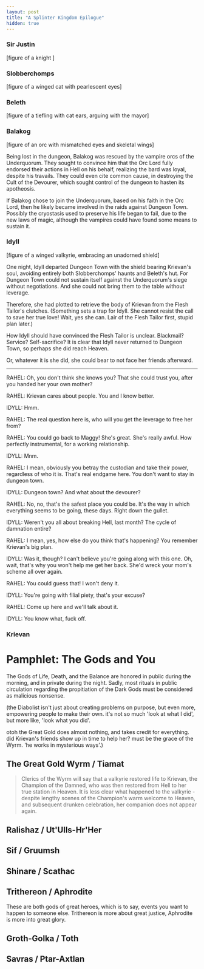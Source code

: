 ```yaml
---
layout: post
title: "A Splinter Kingdom Epilogue"
hidden: true
---
```




### Sir Justin

[figure of a knight ]

### Slobberchomps

[figure of a winged cat with pearlescent eyes]

### Beleth

[figure of a tiefling with cat ears, arguing with the mayor]

### Balakog

[figure of an orc with mismatched eyes and skeletal wings]

Being lost in the dungeon, Balakog was rescued by the vampire orcs of the Underquorum. They sought to convince him that the Orc Lord fully endorsed their actions in Hell on his behalf, realizing the bard was loyal, despite his travails. They could even cite common cause, in destroying the Cult of the Devourer, which sought control of the dungeon to hasten its apotheosis.

If Balakog chose to join the Underquorum, based on his faith in the Orc Lord, then he likely became involved in the raids against Dungeon Town. Possibly the cryostasis used to preserve his life began to fail, due to the new laws of magic, although the vampires could have found some means to sustain it.

### Idyll

[figure of a winged valkyrie, embracing an unadorned shield]

One night, Idyll departed Dungeon Town with the shield bearing Krievan's soul, avoiding entirely both Slobberchomps' haunts and Beleth's hut. For Dungeon Town could not sustain itself against the Underquorum's siege without negotiations. And she could not bring them to the table without leverage.

Therefore, she had plotted to retrieve the body of Krievan from the Flesh Tailor's clutches. (Something sets a trap for Idyll. She cannot resist the call to save her true love! Wait, yes she can. Lair of the Flesh Tailor first, stupid plan later.)

How Idyll should have convinced the Flesh Tailor is unclear. Blackmail? Service? Self-sacrifice? It is clear that Idyll never returned to Dungeon Town, so perhaps she did reach Heaven.

Or, whatever it is she did, she could bear to not face her friends afterward.

---

RAHEL: Oh, you don't think she knows you? That she could trust you, after you handed her your own mother?

RAHEL: Krievan cares about people. You and I know better.

IDYLL: Hmm.

RAHEL: The real question here is, who will you get the leverage to free her from?

RAHEL: You could go back to Maggy! She's great. She's really awful. How perfectly instrumental, for a working relationship.

IDYLL: Mnm.

RAHEL: I mean, obviously you betray the custodian and take their power, regardless of who it is. That's real endgame here. You don't want to stay in dungeon town.

IDYLL: Dungeon town? And what about the devourer?

RAHEL: No, no, that's the safest place you could be. It's the way in which everything seems to be going, these days. Right down the gullet.

IDYLL: Weren't you all about breaking Hell, last month? The cycle of damnation entire?

RAHEL: I mean, yes, how else do you think that's happening? You remember Krievan's big plan.

IDYLL: Was it, though? I can't believe you're going along with this one. Oh, wait, that's why you won't help me get her back. She'd wreck your mom's scheme all over again.

RAHEL: You could guess that! I won't deny it.

IDYLL: You're going with filial piety, that's your excuse?

RAHEL: Come up here and we'll talk about it.

IDYLL: You know what, fuck off.


### Krievan



# Pamphlet: The Gods and You

The Gods of Life, Death, and the Balance are honored in public during the morning, and in private during the night. Sadly, most rituals in public circulation regarding the propitiation of the Dark Gods must be considered as malicious nonsense.

(the Diabolist isn't just about creating problems on purpose, but even more, empowering people to make their own. it's not so much 'look at what I did', but more like, 'look what you did'.

otoh the Great Gold does almost nothing, and takes credit for everything. did Krievan's friends show up in time to help her? must be the grace of the Wyrm. 'he works in mysterious ways'.)

## The Great Gold Wyrm / Tiamat

> Clerics of the Wyrm will say that a valkyrie restored life to Krievan, the Champion of the Damned, who was then restored from Hell to her true station in Heaven. It is less clear what happened to the valkyrie - despite lengthy scenes of the Champion's warm welcome to Heaven, and subsequent drunken celebration, her companion does not appear again.

## Ralishaz / Ut'Ulls-Hr'Her

## Sif / Gruumsh

## Shinare / Scathac

## Trithereon / Aphrodite

These are both gods of great heroes, which is to say, events you want to happen to someone else. Trithereon is more about great justice, Aphrodite is more into great glory.



## Groth-Golka / Toth

## Savras / Ptar-Axtlan

